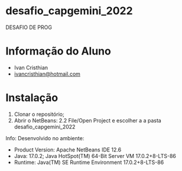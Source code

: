 # desafio_capgemini_2022
 DESAFIO DE PROG

# Informação do Aluno
* Ivan Cristhian
* ivancristhian@hotmail.com

# Instalação
1. Clonar o repositório;
2. Abrir o NetBeans:
2.2 File/Open Project e escolher a a pasta desafio_capgemini_2022

Info: Desenvolvido no ambiente:
* Product Version: Apache NetBeans IDE 12.6
* Java: 17.0.2; Java HotSpot(TM) 64-Bit Server VM 17.0.2+8-LTS-86
* Runtime: Java(TM) SE Runtime Environment 17.0.2+8-LTS-86